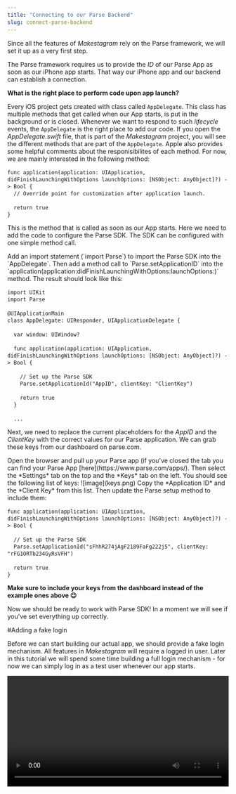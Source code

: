 ```yaml
---
title: "Connecting to our Parse Backend"
slug: connect-parse-backend
---     
```


Since all the features of *Makestagram* rely on the Parse framework, we will set it up as a very first step. 

The Parse framework requires us to provide the *ID* of our Parse App as soon as our iPhone app starts. That way our iPhone app and our backend can establish a connection.

**What is the right place to perform code upon app launch?**

Every iOS project gets created with class called `AppDelegate`. This class has multiple methods that get called when our App starts, is put in the background or is closed. Whenever we want to respond to such *lifecycle* events, the `AppDelegate` is the right place to add our code. If you open the *AppDelegate.swift* file, that is part of the *Makestagram* project, you will see the different methods that are part of the `AppDelegate`. Apple also provides some helpful comments about the responisibilites of each method. For now, we are mainly interested in the following method:

    func application(application: UIApplication, didFinishLaunchingWithOptions launchOptions: [NSObject: AnyObject]?) -> Bool {
      // Override point for customization after application launch.
      
      return true
    }
    
This is the method that is called as soon as our App starts. Here we need to add the code to configure the Parse SDK. The SDK can be configured with one simple method call.

<div class="action"></div>
Add an import statement (`import Parse`) to import the Parse SDK into the `AppDelegate`. Then add a method call to `Parse.setApplicationID` into the `application(application:didFinishLaunchingWithOptions:launchOptions:)` method. The result should look like this:

    import UIKit
    import Parse

    @UIApplicationMain
    class AppDelegate: UIResponder, UIApplicationDelegate {

      var window: UIWindow?

      func application(application: UIApplication, didFinishLaunchingWithOptions launchOptions: [NSObject: AnyObject]?) -> Bool {

        // Set up the Parse SDK
        Parse.setApplicationId("AppID", clientKey: "ClientKey")
        
        return true
      }
      
      ...
      
Next, we need to replace the current placeholders for the *AppID* and the *ClientKey* with the correct values for our Parse application. We can grab these keys from our dashboard on parse.com.

<div class="action"></div>
Open the browser and pull up your Parse app (if you've closed the tab you can find your Parse App [here](https://www.parse.com/apps/). Then select the *Settings* tab on the top and the *Keys* tab on the left. You should see the following list of keys:
![image](keys.png)
Copy the *Application ID* and the *Client Key* from this list. Then update the Parse setup method to include them:

    func application(application: UIApplication, didFinishLaunchingWithOptions launchOptions: [NSObject: AnyObject]?) -> Bool {

      // Set up the Parse SDK
      Parse.setApplicationId("sFhhR274jAgF2189FaFg222j5", clientKey: "rFG1ORTb234GyRsVFH")
      
      return true
    }
    
**Make sure to include your keys from the dashboard instead of the example ones above 😉**

Now we should be ready to work with Parse SDK! In a moment we will see if you've set everything up correctly.

#Adding a fake login

Before we can start building our actual app, we should provide a fake login mechanism. All features in *Makestagram* will require a logged in user. Later in this tutorial we will spend some time building a full login mechanism - for now we can simply log in as a test user whenever our app starts.

<video width="100%" controls>
  <source src="testuser.mp4" type="video/mp4">
   Your browser does not support the video tag.
</video>